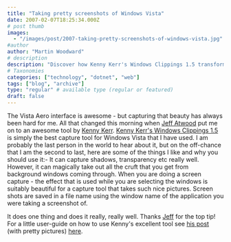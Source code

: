 ```yaml
---
title: "Taking pretty screenshots of Windows Vista"
date: 2007-02-07T18:25:34.000Z
# post thumb
images:
  - "/images/post/2007-taking-pretty-screenshots-of-windows-vista.jpg"
#author
author: "Martin Woodward"
# description
description: "Discover how Kenny Kerr's Windows Clippings 1.5 transforms screenshot capturing in Windows Vista with stunning accuracy and ease."
# Taxonomies
categories: ["technology", "dotnet", "web"]
tags: ["blog", "archive"]
type: "regular" # available type (regular or featured)
draft: false
---
```

The Vista Aero interface is awesome - but capturing that beauty has always been hard for me.  All that changed this morning when [Jeff Atwood](http://www.codinghorror.com) put me on to an awesome tool by [Kenny Kerr](http://weblogs.asp.net/kennykerr/default.aspx). [Kenny Kerr's Windows Clippings 1.5](http://weblogs.asp.net/kennykerr/archive/2007/01/28/window-clippings-1-5.aspx) is simply the best capture tool for Windows Vista that I have used.  I am probably the last person in the world to hear about it, but on the off-chance that I am the second to last, here are some of the things I like and why you should use it:-  It can capture shadows, transparency etc really well.  However, it can magically take out all the cruft that you get from background windows coming through. When you are doing a screen capture - the effect that is used while you are selecting the windows is suitably beautiful for a capture tool that takes such nice pictures. Screen shots are saved in a file name using the window name of the application you were taking a screenshot of. 

It does one thing and does it really, really well.  Thanks [Jeff](http://www.codinghorror.com) for the top tip!  For a little user-guide on how to use Kenny's excellent tool see [his post](http://weblogs.asp.net/kennykerr/pages/using-window-clippings.aspx) (with pretty pictures) [here](http://weblogs.asp.net/kennykerr/pages/using-window-clippings.aspx).